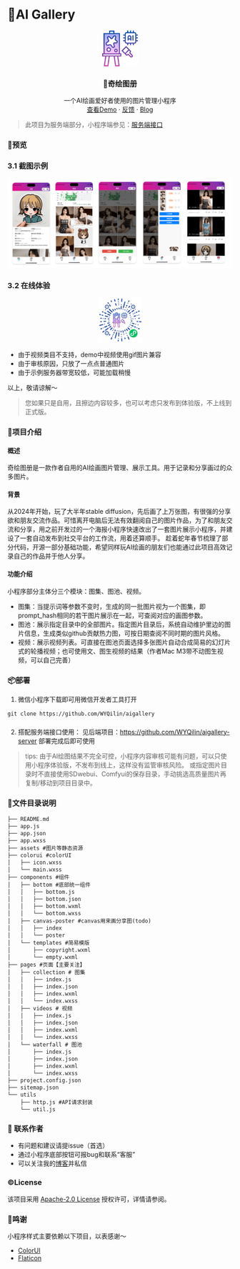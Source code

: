 

# 🎨AI Gallery

<!-- PROJECT LOGO -->
<p align="center">
  <a href="https://github.com/WYQilin/aigallery">
    <img src="assets/images/logo.png" alt="Logo" width="80" height="80">
  </a>

  <h3 align="center">🎨奇绘图册</h3>
  <p align="center">
    一个AI绘画爱好者使用的图片管理小程序
    <br />
    <a href="https://github.com/WYQilin/aigallery?#%E9%A2%84%E8%A7%88">查看Demo</a>
    ·
    <a href="https://github.com/WYQilin/aigallery/issues">反馈</a>
    ·
    <a href="https://blog.csdn.net/qq_37788558/article/details/145499404">Blog</a>
    
</p>

> 此项目为服务端部分，小程序端参见：[服务端接口](https://github.com/WYQilin/aigallery-server)


### 🤩预览

### 3.1 截图示例

<div align="center">
    <img src="assets/images/screenshots.png">
</div>

### 3.2 在线体验

<div align="center">
    <img src="assets/images/qrcode.png" width="100" height="100">
</div>

- 由于视频类目不支持，demo中视频使用gif图片兼容
- 由于审核原因，只放了一点点普通图片
- 由于示例服务器带宽较低，可能加载稍慢

以上，敬请谅解～
> 您如果只是自用，且擦边内容较多，也可以考虑只发布到体验版，不上线到正式版。


### 📖项目介绍

#### 概述
奇绘图册是一款作者自用的AI绘画图片管理、展示工具。用于记录和分享画过的众多图片。

#### 背景
从2024年开始，玩了大半年stable diffusion，先后画了上万张图，有很强的分享欲和朋友交流作品。可惜离开电脑后无法有效翻阅自己的图片作品，为了和朋友交流和分享，用之前开发过的一个海报小程序快速改出了一套图片展示小程序，并建设了一套自动发布到社交平台的工作流，用着还算顺手。
趁着蛇年春节梳理了部分代码，开源一部分基础功能，希望同样玩AI绘画的朋友们也能通过此项目高效记录自己的作品并于他人分享。

#### 功能介绍
小程序部分主体分三个模块：图集、图池、视频。
- 图集：当提示词等参数不变时，生成的同一批图片视为一个图集，即prompt_hash相同的若干图片展示在一起，可查阅对应的画图参数。
- 图池：展示指定目录中的全部图片。指定图片目录后，系统自动维护里边的图片信息，生成类似github贡献热力图，可按日期查阅不同时期的图片风格。
- 视频：展示视频列表。可直接在图池页面选择多张图片自动合成简易的幻灯片式的轮播视频；也可使用文、图生视频的结果（作者Mac M3带不动图生视频，可以自己完善）

### 📦部署

1. 微信小程序下载即可用微信开发者工具打开
```
git clone https://github.com/WYQilin/aigallery
``` 
###
2. 搭配服务端接口使用：
见后端项目：https://github.com/WYQilin/aigallery-server
部署完成后即可使用

> tips: 由于AI绘图结果不完全可控，小程序内容审核可能有问题，可以只使用小程序体验版，不发布到线上，这样没有监管审核风险。
> 或指定图片目录时不直接使用SDwebui、Comfyui的保存目录，手动挑选高质量图片再复制/移动到项目目录中。

### 📃文件目录说明

```
├── README.md
├── app.js
├── app.json
├── app.wxss
├── assets #图片等静态资源
├── colorui #colorUI
│   ├── icon.wxss
│   └── main.wxss
├── components #组件
│   ├── bottom #底部统一组件
│   │   ├── bottom.js
│   │   ├── bottom.json
│   │   ├── bottom.wxml
│   │   └── bottom.wxss
│   ├── canvas-poster #canvas用来画分享图(todo)
│   │   ├── index
│   │   └── poster
│   └── templates #简易模版
│       ├── copyright.wxml
│       └── empty.wxml
├── pages #页面【主要关注】
│   ├── collection # 图集
│   │   ├── index.js
│   │   ├── index.json
│   │   ├── index.wxml
│   │   └── index.wxss
│   ├── videos # 视频
│   │   ├── index.js
│   │   ├── index.json
│   │   ├── index.wxml
│   │   └── index.wxss
│   └── waterfall # 图池
│       ├── index.js
│       ├── index.json
│       ├── index.wxml
│       └── index.wxss
├── project.config.json
├── sitemap.json
└── utils
    ├── http.js #API请求封装
    └── util.js

```

### 📧 联系作者
- 有问题和建议请提issue（首选）
- 通过小程序底部按钮可报bug和联系“客服”
- 可以关注我的[博客](http://xiaobaiqi.blog.csdn.net)并私信

### ©️License

该项目采用 [Apache-2.0 License](LICENSE) 授权许可，详情请参阅。

### 🔗鸣谢
小程序样式主要依赖以下项目，以表感谢～
- [ColorUI](https://github.com/weilanwl/coloruicss) 
- [Flaticon](https://www.flaticon.com/)




